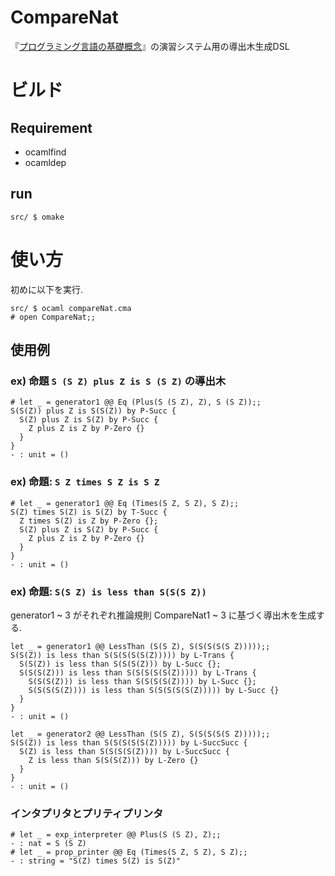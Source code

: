 # CompareNat
『[プログラミング言語の基礎概念](https://www.fos.kuis.kyoto-u.ac.jp/~igarashi/CoPL/)』の演習システム用の導出木生成DSL

# ビルド
## Requirement
- ocamlfind
- ocamldep

## run
```
src/ $ omake
```

# 使い方
初めに以下を実行.
```
src/ $ ocaml compareNat.cma
# open CompareNat;;
```

## 使用例
### ex) 命題 `S (S Z) plus Z is S (S Z)` の導出木
```
# let _ = generator1 @@ Eq (Plus(S (S Z), Z), S (S Z));;
S(S(Z)) plus Z is S(S(Z)) by P-Succ {
  S(Z) plus Z is S(Z) by P-Succ {
    Z plus Z is Z by P-Zero {}
  }
}
- : unit = ()
```

### ex) 命題:  `S Z times S Z is S Z`
```
# let _ = generator1 @@ Eq (Times(S Z, S Z), S Z);;
S(Z) times S(Z) is S(Z) by T-Succ {
  Z times S(Z) is Z by P-Zero {};
  S(Z) plus Z is S(Z) by P-Succ {
    Z plus Z is Z by P-Zero {}
  }
}
- : unit = ()
```

### ex) 命題:  `S(S Z) is less than S(S(S Z))`
generator1 ~ 3 がそれぞれ推論規則 CompareNat1 ~ 3 に基づく導出木を生成する.

```
let _ = generator1 @@ LessThan (S(S Z), S(S(S(S(S Z)))));;
S(S(Z)) is less than S(S(S(S(S(Z))))) by L-Trans {
  S(S(Z)) is less than S(S(S(Z))) by L-Succ {};
  S(S(S(Z))) is less than S(S(S(S(S(Z))))) by L-Trans {
    S(S(S(Z))) is less than S(S(S(S(Z)))) by L-Succ {};
    S(S(S(S(Z)))) is less than S(S(S(S(S(Z))))) by L-Succ {}
  }
}
- : unit = ()
```

```
let _ = generator2 @@ LessThan (S(S Z), S(S(S(S(S Z)))));;
S(S(Z)) is less than S(S(S(S(S(Z))))) by L-SuccSucc {
  S(Z) is less than S(S(S(S(Z)))) by L-SuccSucc {
    Z is less than S(S(S(Z))) by L-Zero {}
  }
}
- : unit = ()
```


### インタプリタとプリティプリンタ
```
# let _ = exp_interpreter @@ Plus(S (S Z), Z);;
- : nat = S (S Z)
# let _ = prop_printer @@ Eq (Times(S Z, S Z), S Z);;
- : string = "S(Z) times S(Z) is S(Z)"
```
